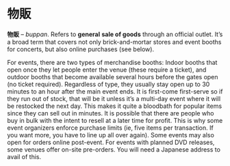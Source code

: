 # 物販

**物販** – _buppan_. Refers to **general** **sale of goods** through an official outlet. It’s a broad term that covers not only brick-and-mortar stores and event booths for concerts, but also online purchases (see below).

For events, there are two types of merchandise booths: Indoor booths that open once they let people enter the venue (these require a ticket), and outdoor booths that become available several hours before the gates open (no ticket required). Regardless of type, they usually stay open up to 30 minutes to an hour after the main event ends. It is first-come first-serve so if they run out of stock, that will be it unless it’s a multi-day event where it will be restocked the next day. This makes it quite a bloodbath for popular items since they can sell out in minutes. It is possible that there are people who buy in bulk with the intent to resell at a later time for profit. This is why some event organizers enforce purchase limits (ie, five items per transaction. If you want more, you have to line up all over again). Some events may also open for orders online post-event. For events with planned DVD releases, some venues offer on-site pre-orders. You will need a Japanese address to avail of this.
